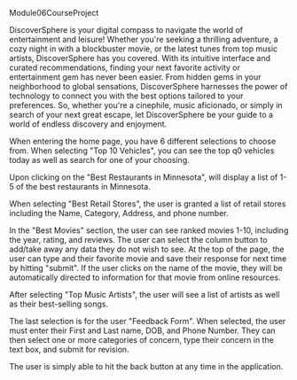  Module06CourseProject

DiscoverSphere is your digital compass to navigate the world of entertainment and leisure! Whether you're seeking a thrilling adventure, a cozy night in with a blockbuster movie, or the latest tunes from top music artists, DiscoverSphere has you covered. With its intuitive interface and curated recommendations, finding your next favorite activity or entertainment gem has never been easier. From hidden gems in your neighborhood to global sensations, DiscoverSphere harnesses the power of technology to connect you with the best options tailored to your preferences. So, whether you're a cinephile, music aficionado, or simply in search of your next great escape, let DiscoverSphere be your guide to a world of endless discovery and enjoyment.

When entering the home page, you have 6 different selections to choose from. When selecting "Top 10 Vehicles", you can see the top q0 vehicles today as well as search for one of your choosing.

Upon clicking on the "Best Restaurants in Minnesota", will display a list of 1-5 of the best restaurants in Minnesota. 

When selecting "Best Retail Stores", the user is granted a list of retail stores including the Name, Category, Address, and phone number. 

In the "Best Movies" section, the user can see ranked movies 1-10, including the year, rating, and reviews. The user can select the column button to add/take away any data they do not wish to see. At the top of the page, the user can type and their favorite movie and save their response for next time by hitting "submit". If the user clicks on the name of the movie, they will be automatically directed to information for that movie from online resources. 

After selecting "Top Music Artists", the user will see a list of artists as well as their best-selling songs.

The last selection is for the user "Feedback Form". When selected, the user must enter their First and Last name, DOB, and Phone Number. They can then select one or more categories of concern, type their concern in the text box, and submit for revision.

The user is simply able to hit the back button at any time in the application. 
